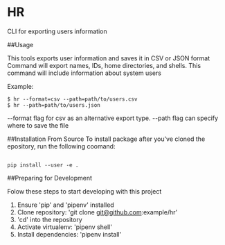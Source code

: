 HR
==

CLI for exporting users information

##Usage

This tools exports user information and saves it in  CSV or JSON format
Command will export names, IDs, home directories, and shells.
This command will include information about system users

Example:

```
$ hr --format=csv --path=path/to/users.csv
$ hr --path=path/to/users.json

```

 --format flag for csv as an alternative export type.
 --path flag can specify where to save the file

 ##Installation From Source
 To install package after you've cloned the epository, run the following coomand:

 ```

 pip install --user -e .

 ```

##Preparing for Development

Folow these steps to start developing with this project

1. Ensure 'pip' and 'pipenv' installed
2. Clone repository: 'git clone git@github.com:example/hr'
3. 'cd' into the repository
4. Activate virtualenv:  'pipenv shell'
5. Install dependencies: 'pipenv install'

